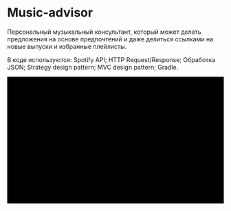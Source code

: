 # Music-advisor

Персональный музыкальный консультант, который может делать предложения на основе предпочтений и даже делиться ссылками 
на новые выпуски и избранные плейлисты.

В коде используются:
Spotify API;
HTTP Request/Response;
Обработка JSON;
Strategy design pattern;
MVC design pattern;
Gradle.

![Alt Text](https://github.com/ProsWeb/Music-advisor/blob/master/download.gif)
